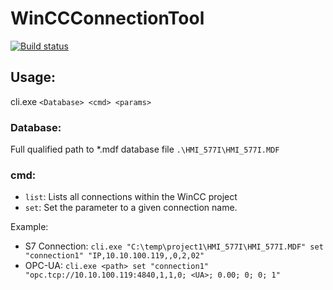 # WinCCConnectionTool

[![Build status](https://ci.appveyor.com/api/projects/status/ww2gbkq05yyh59ng?svg=true)](https://ci.appveyor.com/project/StefanDoubleU/winccconnectiontool)

## Usage:
cli.exe `<Database> <cmd> <params>`


### Database:  
Full qualified path to *.mdf database file `.\HMI_577I\HMI_577I.MDF`

### cmd: 
* `list`: Lists all connections within the WinCC project
* `set`: Set the parameter to a given connection name.

 Example:
 * S7 Connection: `cli.exe "C:\temp\project1\HMI_577I\HMI_577I.MDF" set "connection1" "IP,10.10.100.119,,0,2,02"` 
 * OPC-UA: `cli.exe <path> set "connection1" "opc.tcp://10.10.100.119:4840,1,1,0; <UA>; 0.00; 0; 0; 1"` 

